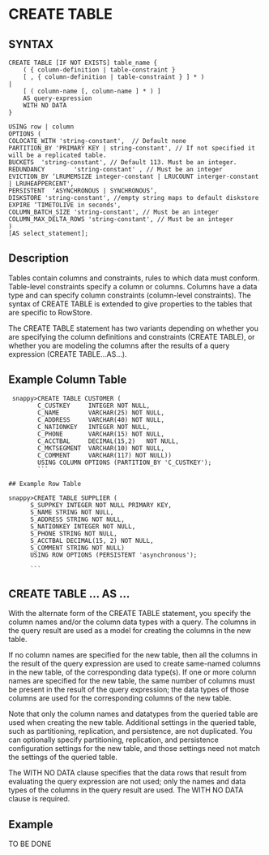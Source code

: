 # CREATE TABLE

## SYNTAX
```
CREATE TABLE [IF NOT EXISTS] table_name {
    ( { column-definition | table-constraint }
    [ , { column-definition | table-constraint } ] * )
| 
    [ ( column-name [, column-name ] * ) ]
    AS query-expression
    WITH NO DATA
}

USING row | column
OPTIONS (
COLOCATE_WITH 'string-constant',  // Default none
PARTITION_BY 'PRIMARY KEY | string-constant', // If not specified it will be a replicated table.
BUCKETS  'string-constant', // Default 113. Must be an integer.
REDUNDANCY        'string-constant' , // Must be an integer
EVICTION_BY ‘LRUMEMSIZE integer-constant | LRUCOUNT interger-constant | LRUHEAPPERCENT',
PERSISTENT  ‘ASYNCHRONOUS | SYNCHRONOUS’, 
DISKSTORE 'string-constant', //empty string maps to default diskstore
EXPIRE ‘TIMETOLIVE in seconds',
COLUMN_BATCH_SIZE 'string-constant', // Must be an integer
COLUMN_MAX_DELTA_ROWS 'string-constant', // Must be an integer
)
[AS select_statement];
```

## Description

Tables contain columns and constraints, rules to which data must conform. Table-level constraints specify a column or columns. Columns have a data type and can specify column constraints (column-level constraints). The syntax of CREATE TABLE is extended to give properties to the tables that are specific to RowStore.

The CREATE TABLE statement has two variants depending on whether you are specifying the column definitions and constraints (CREATE TABLE), or whether you are modeling the columns after the results of a query expression (CREATE TABLE…AS…).

## Example Column Table
```
 snappy>CREATE TABLE CUSTOMER ( 
        C_CUSTKEY     INTEGER NOT NULL,
        C_NAME        VARCHAR(25) NOT NULL,
        C_ADDRESS     VARCHAR(40) NOT NULL,
        C_NATIONKEY   INTEGER NOT NULL,
        C_PHONE       VARCHAR(15) NOT NULL,
        C_ACCTBAL     DECIMAL(15,2)   NOT NULL,
        C_MKTSEGMENT  VARCHAR(10) NOT NULL,
        C_COMMENT     VARCHAR(117) NOT NULL))
        USING COLUMN OPTIONS (PARTITION_BY 'C_CUSTKEY');
        ```
        
## Example Row Table
```
    snappy>CREATE TABLE SUPPLIER ( 
          S_SUPPKEY INTEGER NOT NULL PRIMARY KEY, 
          S_NAME STRING NOT NULL, 
          S_ADDRESS STRING NOT NULL, 
          S_NATIONKEY INTEGER NOT NULL, 
          S_PHONE STRING NOT NULL, 
          S_ACCTBAL DECIMAL(15, 2) NOT NULL,
          S_COMMENT STRING NOT NULL)
          USING ROW OPTIONS (PERSISTENT 'asynchronous');
          
          ```
          
## CREATE TABLE … AS …
With the alternate form of the CREATE TABLE statement, you specify the column names and/or the column data types with a query. The columns in the query result are used as a model for creating the columns in the new table.

If no column names are specified for the new table, then all the columns in the result of the query expression are used to create same-named columns in the new table, of the corresponding data type(s). If one or more column names are specified for the new table, the same number of columns must be present in the result of the query expression; the data types of those columns are used for the corresponding columns of the new table.

Note that only the column names and datatypes from the queried table are used when creating the new table. Additional settings in the queried table, such as partitioning, replication, and persistence, are not duplicated. You can optionally specify partitioning, replication, and persistence configuration settings for the new table, and those settings need not match the settings of the queried table.

The WITH NO DATA clause specifies that the data rows that result from evaluating the query expression are not used; only the names and data types of the columns in the query result are used. The WITH NO DATA clause is required.

## Example

TO BE DONE